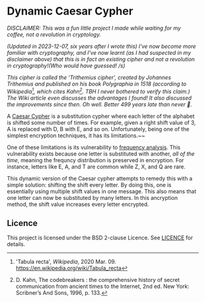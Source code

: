 # Dynamic Caesar Cypher

_DISCLAIMER: This was a fun little project I made while waiting for my coffee, not a revolution in cryptology._

_(Updated in 2023-12-07, six years after I wrote this) I've now become more familiar with cryptography, and I've now learnt (as I had suspected in my disclaimer above) that this is in fact an existing cipher and not a revolution in cryptography!(Who would have guessed! /s)_

_This cipher is called the 'Trithemius cipher', created by Johannes Trithemius and published on his book Polygraphia in 1518 (according to Wikipedia[^1], which cites Kahn[^2]. TBH I never bothered to verify this claim.) The Wiki article even discusses the advantages I found! It also discussed the improvements since then. Oh well. Better 499 years late than never 🤷._

A [Caesar Cypher](https://en.wikipedia.org/wiki/Caesar_cipher) is a substitution cypher where each letter of the alphabet is shifted some number of times. For example, given a right shift value of 3, A is replaced with D, B with E, and so on. Unfortunately, being one of the simplest encryption techniques, it has its limitations.~~

One of these limitations is its vulnerability to [frequency analysis](https://en.wikipedia.org/wiki/Frequency_analysis). This vulnerability exists because one letter is substituted with another, _all of the time_, meaning the frequncy distribution is preserved in encryption. For instance, letters like E, A, and T are common while Z, X, and Q are rare.

This dynamic version of the Caesar cypher attempts to remedy this with a simple solution: shifting the shift every letter. By doing this, one is essentially using multiple shift values in one message. This also means that one letter can now be substituted by many letters. In this ancryption method, the shift value increases every letter encrypted.

## Licence

This project is licensed under the BSD 2-clause Licence. See [LICENCE](LICENCE) for details.

[^1]: 'Tabula recta', _Wikipedia_, 2020 Mar. 09. https://en.wikipedia.org/wiki/Tabula_recta
[^2]: D. Kahn, The codebreakers : the comprehensive history of secret communication from ancient times to the Internet, 2nd ed. New York: Scribner’s And Sons, 1996, p. 133.
